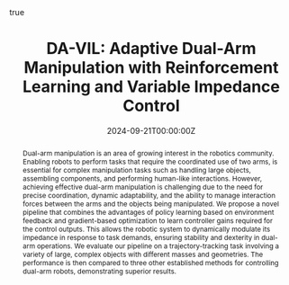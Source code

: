 ---
authors:
- admin
date: "2023-10-24"
image:
  caption: Embed rich media such as videos and LaTeX math
math: true
summary: Submitted at International Conference on Robotics and Automation 2024 (ICRA)
tags:
- Hugo
- Hugo Blox Builder
- Markdown
title: "DA-VIL: Adaptive Dual-Arm Manipulation with Reinforcement Learning and Variable Impedance Control"

abstract: Dual-arm manipulation is an area of growing interest in the robotics community. Enabling robots to perform tasks that require the coordinated use of two arms, is essential for complex manipulation tasks such as handling large objects, assembling components, and performing human-like interactions. However, achieving effective dual-arm manipulation is challenging due to the need for precise coordination, dynamic adaptability, and the ability to manage interaction forces between the arms and the objects being manipulated. We propose a novel pipeline that combines the advantages of policy learning based on environment feedback and gradient-based optimization to learn controller gains required for the control outputs. This allows the robotic system to dynamically modulate its impedance in response to task demands, ensuring stability and dexterity in dual-arm operations. We evaluate our pipeline on a trajectory-tracking task involving a variety of large, complex objects with different masses and geometries. The performance is then compared to three other established methods for controlling dual-arm robots, demonstrating superior results.
authors:
- Mohammed Faizal Karim
- Shreya Bollimuntha
- admin
- Autrio Das
- Gaurav Singh
- Srinath Shridhar
- Arun Singh
- Nagamanikandan Govindan
- K Madhava Krishna
date: "2024-09-21T00:00:00Z"
doi: ""
featured: true
image:
  caption: 'Pick Operation of the System'
  focal_point: ""
  preview_only: false
links:
- name: Project URL
  url: https://dualarmvil.github.io/Dual-Arm-VIL/
projects:
- internal-project
publication: Submitted at ICRA 2024
publication_short: ""
publication_types:
- article
publishDate: "2024-09-21T00:00:00Z"
tags:
- Bi-Manual Manipultion
# title: DA-VIL - Adaptive Dual-Arm Manipulation with Reinforcement Learning and Variable Impedance Control
# url_code: https://github.com/HugoBlox/hugo-blox-builder
# url_dataset: '#'
# url_pdf: http://arxiv.org/pdf/1512.04133v1
# url_poster: '#'
# url_project: "https://dualarmvil.github.io/Dual-Arm-VIL/"
# url_slides: ""
# url_source: '#'
url_video: 'https://drive.google.com/file/d/12zLZfHd70V2RT8GIiloCpXAC58rL4M-Z/view?usp=drive_link'
---